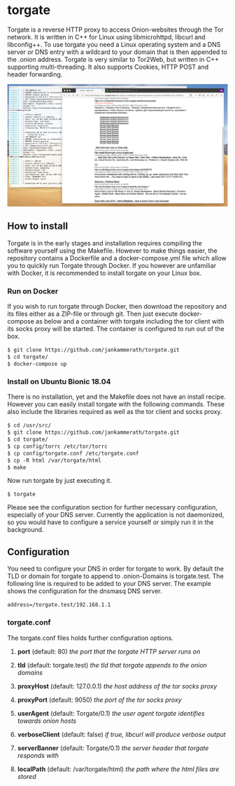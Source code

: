 # torgate

Torgate is a reverse HTTP proxy to access Onion-websites through the Tor network. It is written in C++ for Linux using libmicrohttpd, libcurl and libconfig++. To use torgate you need a Linux operating system and a DNS server or DNS entry with a wildcard to your domain that is then appended to the .onion address. Torgate is very similar to Tor2Web, but written in C++ supporting multi-threading. It also supports Cookies, HTTP POST and header forwarding.

![Screenshot of torgate in Docker with Firefox using it](/screenshot.png)

## How to install

Torgate is in the early stages and installation requires compiling the software yourself using the Makefile. However to make things easier, the repository contains a Dockerfile and a docker-compose.yml file which allow you to quickly run Torgate through Docker. If you however are unfamiliar with Docker, it is recommended to install torgate on your Linux box.

### Run on Docker

If you wish to run torgate through Docker, then download the repository and its files either as a ZIP-file or through git. Then just execute docker-compose as below and a container with torgate including the tor client with its socks proxy will be started. The container is configured to run out of the box.

```
$ git clone https://github.com/jankammerath/torgate.git
$ cd torgate/
$ docker-compose up
```

### Install on Ubuntu Bionic 18.04

There is no installation, yet and the Makefile does not have an install recipe. However you can easily install torgate with the following commands. These also include the libraries required as well as the tor client and socks proxy.

```
$ cd /usr/src/
$ git clone https://github.com/jankammerath/torgate.git
$ cd torgate/
$ cp config/torrc /etc/tor/torrc
$ cp config/torgate.conf /etc/torgate.conf
$ cp -R html /var/torgate/html
$ make
```

Now run torgate by just executing it.

```
$ torgate
```

Please see the configuration section for further necessary configuration, especially of your DNS server. Currently the application is not daemonized, so you would have to configure a service yourself or simply run it in the background.

## Configuration

You need to configure your DNS in order for torgate to work. By default the TLD or domain for torgate to append to .onion-Domains is torgate.test. The following line is required to be added to your DNS server. The example shows the configuration for the dnsmasq DNS server.

```                    
address=/torgate.test/192.168.1.1
```

### torgate.conf

The torgate.conf files holds further configuration options.

1. **port** (default: 80) *the port that the torgate HTTP server runs on*

2. **tld** (default: torgate.test) *the tld that torgate appends to the onion domains*

3. **proxyHost** (default: 127.0.0.1) *the host address of the tor socks proxy*

4. **proxyPort** (default: 9050) *the port of the tor socks proxy*

5. **userAgent** (default: Torgate/0.1) *the user agent torgate identifies towards onion hosts*

6. **verboseClient** (default: false) *if true, libcurl will produce verbose output*

7. **serverBanner** (default: Torgate/0.1) *the server header that torgate responds with*

8. **localPath** (default: /var/torgate/html) *the path where the html files are stored*